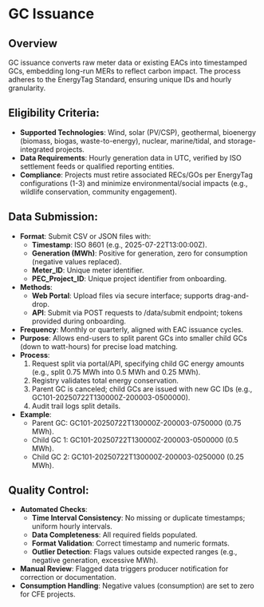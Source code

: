 # GC Issuance

## **Overview**

GC issuance converts raw meter data or existing EACs into timestamped GCs, embedding long-run MERs to reflect carbon impact. The process adheres to the EnergyTag Standard, ensuring unique IDs and hourly granularity.

## **Eligibility Criteria**:

* **Supported Technologies**: Wind, solar (PV/CSP), geothermal, bioenergy (biomass, biogas, waste-to-energy), nuclear, marine/tidal, and storage-integrated projects.
* **Data Requirements**: Hourly generation data in UTC, verified by ISO settlement feeds or qualified reporting entities.
* **Compliance**: Projects must retire associated RECs/GOs per EnergyTag configurations (1-3) and minimize environmental/social impacts (e.g., wildlife conservation, community engagement).

## **Data Submission**:

* **Format**: Submit CSV or JSON files with:
  * **Timestamp**: ISO 8601 (e.g., 2025-07-22T13:00:00Z).
  * **Generation (MWh)**: Positive for generation, zero for consumption (negative values replaced).
  * **Meter\_ID**: Unique meter identifier.
  * **PEC\_Project\_ID**: Unique project identifier from onboarding.
* **Methods**:
  * **Web Portal**: Upload files via secure interface; supports drag-and-drop.
  * **API**: Submit via POST requests to /data/submit endpoint; tokens provided during onboarding.
* **Frequency**: Monthly or quarterly, aligned with EAC issuance cycles.
* **Purpose**: Allows end-users to split parent GCs into smaller child GCs (down to watt-hours) for precise load matching.
* **Process**:
  1. Request split via portal/API, specifying child GC energy amounts (e.g., split 0.75 MWh into 0.5 MWh and 0.25 MWh).
  2. Registry validates total energy conservation.
  3. Parent GC is canceled; child GCs are issued with new GC IDs (e.g., GC101-20250722T130000Z-200003-0500000).
  4. Audit trail logs split details.
* **Example**:
  * Parent GC: GC101-20250722T130000Z-200003-0750000 (0.75 MWh).
  * Child GC 1: GC101-20250722T130000Z-200003-0500000 (0.5 MWh).
  * Child GC 2: GC101-20250722T130000Z-200003-0250000 (0.25 MWh).

## **Quality Control**:

* **Automated Checks**:
  * **Time Interval Consistency**: No missing or duplicate timestamps; uniform hourly intervals.
  * **Data Completeness**: All required fields populated.
  * **Format Validation**: Correct timestamp and numeric formats.
  * **Outlier Detection**: Flags values outside expected ranges (e.g., negative generation, excessive MWh).
* **Manual Review**: Flagged data triggers producer notification for correction or documentation.
* **Consumption Handling**: Negative values (consumption) are set to zero for CFE projects.
